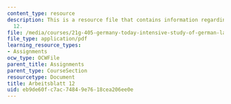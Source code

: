 ```yaml
---
content_type: resource
description: This is a resource file that contains information regarding arbeisblatt
  12.
file: /media/courses/21g-405-germany-today-intensive-study-of-german-language-and-culture-january-iap-2011/eb9de60fc7ac74849e7618cea206ee0e_MIT21G_405IAP11_arbeit12.pdf
file_type: application/pdf
learning_resource_types:
- Assignments
ocw_type: OCWFile
parent_title: Assignments
parent_type: CourseSection
resourcetype: Document
title: Arbeitsblatt 12
uid: eb9de60f-c7ac-7484-9e76-18cea206ee0e
---
```


